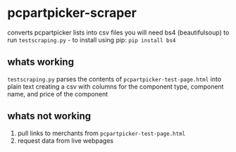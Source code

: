# pcpartpicker-scraper
converts pcpartpicker lists into csv files
you will need bs4 (beautifulsoup) to run `testscraping.py`
    - to install using pip: `pip install bs4`

## whats working
`testscraping.py` parses the contents of `pcpartpicker-test-page.html` into plain text creating a csv with columns for the component type, component name, and price of the component

## whats not working
1. pull links to merchants from `pcpartpicker-test-page.html`
2. request data from live webpages
